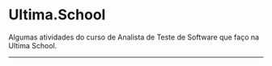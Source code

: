 # Ultima.School
 Algumas atividades do curso de Analista de Teste de Software que faço na Ultima School. 
 _________________________________________________________________________________________
 

